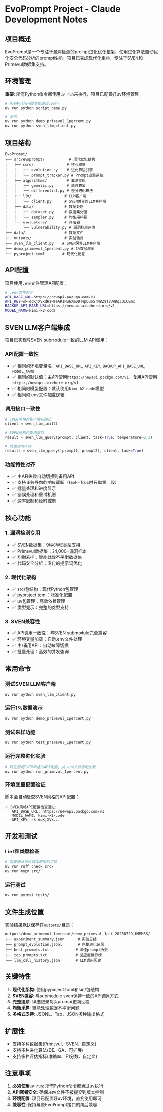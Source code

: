 # EvoPrompt Project - Claude Development Notes

## 项目概述

EvoPrompt是一个专注于漏洞检测的prompt进化优化框架，使用进化算法自动优化安全代码分析的prompt性能。项目已完成现代化重构，专注于SVEN和Primevul数据集支持。

## 环境管理

**重要**: 所有Python命令都使用`uv run`来执行，项目已配置好uv环境管理。

```bash
# 所有Python脚本都通过uv运行
uv run python script_name.py

# 示例
uv run python demo_primevul_1percent.py
uv run python sven_llm_client.py
```

## 项目结构

```
EvoPrompt/
├── src/evoprompt/           # 现代化包结构
│   ├── core/               # 核心模块
│   │   ├── evolution.py    # 进化算法引擎
│   │   └── prompt_tracker.py # Prompt追踪系统
│   ├── algorithms/         # 算法实现
│   │   ├── genetic.py      # 遗传算法
│   │   └── differential.py # 差分进化算法
│   ├── llm/               # LLM客户端
│   │   └── client.py      # SVEN兼容的LLM客户端
│   ├── data/              # 数据处理
│   │   ├── dataset.py     # 数据集处理
│   │   └── sampler.py     # 均衡采样器
│   └── evaluators/        # 评估器
│       └── vulnerability.py # 漏洞检测评估
├── data/                  # 数据文件
├── outputs/               # 实验输出
├── sven_llm_client.py    # SVEN风格LLM客户端
├── demo_primevul_1percent.py # 1%数据演示
└── pyproject.toml        # 现代化配置
```

## API配置

项目使用`.env`文件管理API配置：

```bash
# .env文件内容
API_BASE_URL=https://newapi.pockgo.com/v1
API_KEY=sk-dqKjXVxdHzHTeARINu6Xm0DT4pDuoSrM8Z9TVUWDqJUIC8mx
BACKUP_API_BASE_URL=https://newapi.aicohere.org/v1
MODEL_NAME=kimi-k2-code
```

## SVEN LLM客户端集成

项目已实现与SVEN submodule一致的LLM API调用：

### API配置一致性
- ✅ 相同的环境变量名：`API_BASE_URL`, `API_KEY`, `BACKUP_API_BASE_URL`, `MODEL_NAME`
- ✅ 相同的默认值：主API使用`https://newapi.pockgo.com/v1`，备用API使用`https://newapi.aicohere.org/v1`
- ✅ 相同的模型配置：默认使用`kimi-k2-code`模型
- ✅ 相同的.env文件加载逻辑

### 调用接口一致性
```python
# SVEN风格的客户端初始化
client = sven_llm_init()

# SVEN风格的查询接口  
result = sven_llm_query(prompt, client, task=True, temperature=0.1)

# 批量查询支持
results = sven_llm_query([prompt1, prompt2], client, task=True)
```

### 功能特性对齐
- ✅ 主API失败自动切换到备用API
- ✅ 支持任务导向的响应截断（task=True时只取第一段）
- ✅ 批量处理和进度显示
- ✅ 错误处理和重试机制
- ✅ 速率限制和延时控制

## 核心功能

### 1. 漏洞检测专用
- ✅ SVEN数据集：9种CWE类型支持
- ✅ Primevul数据集：24,000+漏洞样本
- ✅ 均衡采样：智能处理不平衡数据集
- ✅ 代码安全分析：专门的提示词优化

### 2. 现代化架构
- ✅ src/包结构：现代Python包管理
- ✅ pyproject.toml：标准化配置
- ✅ uv包管理：高效依赖管理
- ✅ 类型提示：完整的类型支持

### 3. SVEN兼容性
- ✅ API调用一致性：与SVEN submodule完全兼容
- ✅ 环境变量加载：自动.env文件处理
- ✅ 主/备用API：自动故障切换
- ✅ 批量处理：高效的并发查询

## 常用命令

### 测试SVEN LLM客户端
```bash
uv run python sven_llm_client.py
```

### 运行1%数据演示
```bash
uv run python demo_primevul_1percent.py
```

### 测试采样功能
```bash
uv run python test_primevul_1percent.py
```

### 运行完整进化实验
```bash
# 现在使用SVEN风格的API配置，从.env文件自动加载
uv run python run_primevul_1percent.py
```

### 环境变量配置验证
脚本会自动检查SVEN风格的API配置：
```
✅ SVEN风格API配置检查通过:
   API_BASE_URL: https://newapi.pockgo.com/v1
   MODEL_NAME: kimi-k2-code
   API_KEY: sk-dqKjXVx...
```

## 开发和测试

### Lint和类型检查
```bash
# 需要确认项目具体使用的工具
uv run ruff check src/
uv run mypy src/
```

### 运行测试
```bash
uv run pytest tests/
```

## 文件生成位置

实验结果默认保存在`outputs/`目录：
```
outputs/demo_primevul_1percent/demo_primevul_1pct_20250729_HHMMSS/
├── experiment_summary.json      # 实验总结
├── prompt_evolution.jsonl       # 完整进化记录
├── best_prompts.txt            # 最佳prompt历史
├── top_prompts.txt             # 适应度排行榜
└── llm_call_history.json       # LLM调用历史
```

## 关键特性

1. **现代化架构**: 使用pyproject.toml和src/包结构
2. **SVEN兼容**: 与submodule sven保持一致的API调用方式
3. **完整追踪**: 详细记录每次prompt更新过程
4. **均衡采样**: 智能处理数据不平衡问题
5. **多格式支持**: JSONL、Tab、JSON多种输出格式

## 扩展性

- 支持多种数据集(Primevul、SVEN、自定义)
- 支持多种进化算法(DE、GA、可扩展)
- 支持多种评估指标(准确率、F1分数、自定义)

## 注意事项

1. **必须使用`uv run`**: 所有Python命令都通过uv执行
2. **API密钥安全**: 确保.env文件不被提交到版本控制
3. **环境配置**: 项目已配置好uv环境，直接使用即可
4. **兼容性**: 保持与原EvoPrompt接口的向后兼容